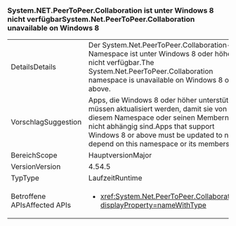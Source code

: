 ### <a name="systemnetpeertopeercollaboration-unavailable-on-windows-8"></a><span data-ttu-id="c1bac-101">System.NET.PeerToPeer.Collaboration ist unter Windows 8 nicht verfügbar</span><span class="sxs-lookup"><span data-stu-id="c1bac-101">System.Net.PeerToPeer.Collaboration unavailable on Windows 8</span></span>

|   |   |
|---|---|
|<span data-ttu-id="c1bac-102">Details</span><span class="sxs-lookup"><span data-stu-id="c1bac-102">Details</span></span>|<span data-ttu-id="c1bac-103">Der System.Net.PeerToPeer.Collaboration-Namespace ist unter Windows 8 oder höher nicht verfügbar.</span><span class="sxs-lookup"><span data-stu-id="c1bac-103">The System.Net.PeerToPeer.Collaboration namespace is unavailable on Windows 8 or above.</span></span>|
|<span data-ttu-id="c1bac-104">Vorschlag</span><span class="sxs-lookup"><span data-stu-id="c1bac-104">Suggestion</span></span>|<span data-ttu-id="c1bac-105">Apps, die Windows 8 oder höher unterstützen, müssen aktualisiert werden, damit sie von diesem Namespace oder seinen Membern nicht abhängig sind.</span><span class="sxs-lookup"><span data-stu-id="c1bac-105">Apps that support Windows 8 or above must be updated to not depend on this namespace or its members.</span></span>|
|<span data-ttu-id="c1bac-106">Bereich</span><span class="sxs-lookup"><span data-stu-id="c1bac-106">Scope</span></span>|<span data-ttu-id="c1bac-107">Hauptversion</span><span class="sxs-lookup"><span data-stu-id="c1bac-107">Major</span></span>|
|<span data-ttu-id="c1bac-108">Version</span><span class="sxs-lookup"><span data-stu-id="c1bac-108">Version</span></span>|<span data-ttu-id="c1bac-109">4.5</span><span class="sxs-lookup"><span data-stu-id="c1bac-109">4.5</span></span>|
|<span data-ttu-id="c1bac-110">Typ</span><span class="sxs-lookup"><span data-stu-id="c1bac-110">Type</span></span>|<span data-ttu-id="c1bac-111">Laufzeit</span><span class="sxs-lookup"><span data-stu-id="c1bac-111">Runtime</span></span>|
|<span data-ttu-id="c1bac-112">Betroffene APIs</span><span class="sxs-lookup"><span data-stu-id="c1bac-112">Affected APIs</span></span>|<ul><li><xref:System.Net.PeerToPeer.Collaboration?displayProperty=nameWithType></li></ul>|

